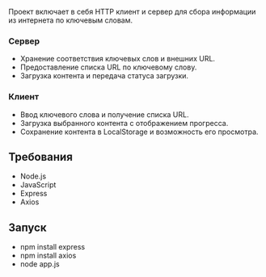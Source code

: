 

Проект включает в себя HTTP клиент и сервер для сбора информации из интернета по ключевым словам.

### Сервер
- Хранение соответствия ключевых слов и внешних URL.
- Предоставление списка URL по ключевому слову.
- Загрузка контента и передача статуса загрузки.

### Клиент
- Ввод ключевого слова и получение списка URL.
- Загрузка выбранного контента с отображением прогресса.
- Сохранение контента в LocalStorage и возможность его просмотра.

## Требования
- Node.js
- JavaScript
- Express
- Axios
## Запуск
- npm install express
- npm install axios
- node app.js


